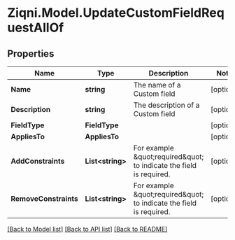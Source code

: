 
# Ziqni.Model.UpdateCustomFieldRequestAllOf

## Properties

Name | Type | Description | Notes
------------ | ------------- | ------------- | -------------
**Name** | **string** | The name of a Custom field | [optional] 
**Description** | **string** | The description of a Custom field | [optional] 
**FieldType** | **FieldType** |  | [optional] 
**AppliesTo** | **AppliesTo** |  | [optional] 
**AddConstraints** | **List&lt;string&gt;** | For example \&quot;required\&quot; to indicate the field is required. | [optional] 
**RemoveConstraints** | **List&lt;string&gt;** | For example \&quot;required\&quot; to indicate the field is required. | [optional] 

[[Back to Model list]](../README.md#documentation-for-models)
[[Back to API list]](../README.md#documentation-for-api-endpoints)
[[Back to README]](../README.md)

